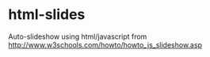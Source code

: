 # html-slides
Auto-slideshow using html/javascript from http://www.w3schools.com/howto/howto_js_slideshow.asp
